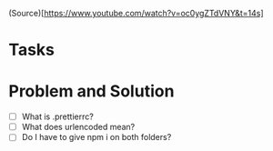 (Source)[https://www.youtube.com/watch?v=oc0ygZTdVNY&t=14s]

# Tasks

# Problem and Solution

- [ ] What is .prettierrc?
- [ ] What does urlencoded mean?
- [ ] Do I have to give npm i on both folders?
